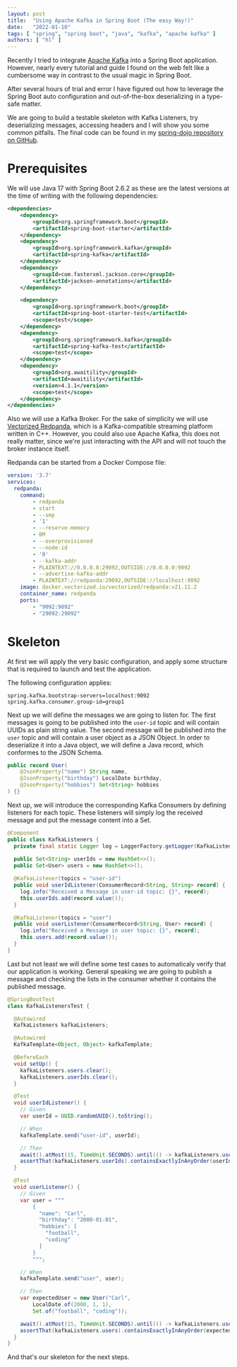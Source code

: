 ```yaml
---
layout: post
title:  "Using Apache Kafka in Spring Boot (The easy Way!)"
date:   "2022-01-10"
tags: [ "spring", "spring boot", "java", "kafka", "apache kafka" ]
authors: [ "hl" ]
---
```


Recently I tried to integrate [Apache Kafka](https://kafka.apache.org/) into a Spring Boot application.
However, nearly every tutorial and guide I found on the web felt like a cumbersome way in contrast
to the usual magic in Spring Boot.

After several hours of trial and error I have figured out how to leverage the Spring Boot auto 
configuration and out-of-the-box deserializing in a type-safe matter. 

We are going to build a testable skeleton with Kafka Listeners, try deserializing messages, accessing 
headers and I will show you some common pitfalls. The final code can be found in my [spring-dojo repository on GitHub](https://github.com/tobi6112/spring-dojo/tree/main/spring-boot-kafka-example).

# Prerequisites

We will use Java 17 with Spring Boot 2.6.2 as these are the latest versions at the time of writing with 
the following dependencies:
```xml
<dependencies>
    <dependency>
        <groupId>org.springframework.boot</groupId>
        <artifactId>spring-boot-starter</artifactId>
    </dependency>
    <dependency>
        <groupId>org.springframework.kafka</groupId>
        <artifactId>spring-kafka</artifactId>
    </dependency>
    <dependency>
        <groupId>com.fasterxml.jackson.core</groupId>
        <artifactId>jackson-annotations</artifactId>
    </dependency>

    <dependency>
        <groupId>org.springframework.boot</groupId>
        <artifactId>spring-boot-starter-test</artifactId>
        <scope>test</scope>
    </dependency>
    <dependency>
        <groupId>org.springframework.kafka</groupId>
        <artifactId>spring-kafka-test</artifactId>
        <scope>test</scope>
    </dependency>
    <dependency>
        <groupId>org.awaitility</groupId>
        <artifactId>awaitility</artifactId>
        <version>4.1.1</version>
        <scope>test</scope>
    </dependency>
</dependencies>
```

Also we will use a Kafka Broker. For the sake of simplicity we will use [Vectorized Redpanda](https://vectorized.io/redpanda/),
which is a Kafka-compatible streaming platform written in C++. However, you could also use Apache Kafka, this does not really
matter, since we're just interacting with the API and will not touch the broker instance itself.

Redpanda can be started from a Docker Compose file:
```yml
version: '3.7'
services:
  redpanda:
    command:
        - redpanda
        - start
        - --smp
        - '1'
        - --reserve-memory
        - 0M
        - --overprovisioned
        - --node-id
        - '0'
        - --kafka-addr
        - PLAINTEXT://0.0.0.0:29092,OUTSIDE://0.0.0.0:9092
        - --advertise-kafka-addr
        - PLAINTEXT://redpanda:29092,OUTSIDE://localhost:9092
    image: docker.vectorized.io/vectorized/redpanda:v21.11.2
    container_name: redpanda
    ports:
        - "9092:9092"
        - "29092:29092"
```

# Skeleton

At first we will apply the very basic configuration, and apply some structure that is required to launch and test the application.

The following configuration applies:
```properties
spring.kafka.bootstrap-servers=localhost:9092
spring.kafka.consumer.group-id=group1
```

Next up we will define the messages we are going to listen for. 
The first messages is going to be published into the `user-id` topic and will contain UUIDs as plain string value.
The second message will be published into the `user` topic and will contain a user object as a JSON Object. In order to deserialize 
it into a Java object, we will define a Java record, which conformes to the JSON Schema.
```java
public record User(
    @JsonProperty("name") String name,
    @JsonProperty("birthday") LocalDate birthday,
    @JsonProperty("hobbies") Set<String> hobbies
) {}
```

Next up, we will introduce the corresponding Kafka Consumers by defining listeners for each topic. These listeners will simply log the
received message and put the message content into a Set.
```java
@Component
public class KafkaListeners {
  private final static Logger log = LoggerFactory.getLogger(KafkaListeners.class);
  
  public Set<String> userIds = new HashSet<>();
  public Set<User> users = new HashSet<>();

  @KafkaListener(topics = "user-id")
  public void userIdListener(ConsumerRecord<String, String> record) {
    log.info("Received a Message in user-id topic: {}", record);
    this.userIds.add(record.value());
  }

  @KafkaListener(topics = "user")
  public void userListener(ConsumerRecord<String, User> record) {
    log.info("Received a Message in user topic: {}", record);
    this.users.add(record.value());
  }
}
```

Last but not least we will define some test cases to automaticaly verify that our application is working. General speaking we are going to
publish a message and checking the lists in the consumer whether it contains the published message.
```java
@SpringBootTest
class KafkaListenersTest {

  @Autowired
  KafkaListeners kafkaListeners;

  @Autowired
  KafkaTemplate<Object, Object> kafkaTemplate;

  @BeforeEach
  void setUp() {
    kafkaListeners.users.clear();
    kafkaListeners.userIds.clear();
  }

  @Test
  void userIdListener() {
    // Given
    var userId = UUID.randomUUID().toString();

    // When
    kafkaTemplate.send("user-id", userId);

    // Then
    await().atMost(15, TimeUnit.SECONDS).until(() -> kafkaListeners.userIds.size() > 0);
    assertThat(kafkaListeners.userIds).containsExactlyInAnyOrder(userId);
  }

  @Test
  void userListener() {
    // Given
    var user = """
        {
          "name": "Carl",
          "birthday": "2000-01-01",
          "hobbies": [
            "football",
            "coding"
          ]
        }
        """;

    // When
    kafkaTemplate.send("user", user);

    // Then
    var expectedUser = new User("Carl",
        LocalDate.of(2000, 1, 1),
        Set.of("football", "coding"));

    await().atMost(15, TimeUnit.SECONDS).until(() -> kafkaListeners.users.size() > 0);
    assertThat(kafkaListeners.users).containsExactlyInAnyOrder(expectedUser);
  }
}
```

And that's our skeleton for the next steps. 

